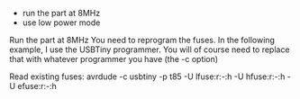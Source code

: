 
 - run the part at 8MHz
 - use low power mode

 Run the part at 8MHz
 You need to reprogram the fuses. In the following example, I use the USBTiny programmer. You will of course
 need to replace that with whatever programmer you have (the -c option)

 Read existing fuses:
 avrdude -c usbtiny -p t85 -U lfuse:r:-:h -U hfuse:r:-:h -U efuse:r:-:h